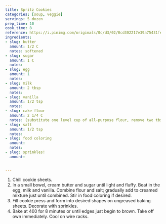 ```yaml
---
title: Spritz Cookies
categories: [soup, veggie]
servings: 5 dozen
prep_time: 10
cook_time: 8
reference: https://i.pinimg.com/originals/0c/d3/02/0cd302217e39a75431fe13e26f725157.jpg
ingredients:
- slug: butter
  amount: 1/2 C
  notes: softened
- slug: sugar
  amount: 1 C
  notes:
- slug: egg
  amount: 1
  notes:
- slug: milk
  amount: 2 tbsp
  notes:
- slug: vanilla
  amount: 1/2 tsp
  notes:
- slug: cake flour
  amount: 2 1/4 C
  notes: (substitute one level cup of all-purpose flour, remove two tbsp and add two tbsp of cornstarch)
- slug: salt
  amount: 1/2 tsp
  notes:
- slug: food coloring
  amount:
  notes:
- slug: sprinkles!
  amount:


---
```


1. Chill cookie sheets.
2. In a small bowel, cream butter and sugar until light and fluffy. Beat in the egg, milk and vanilla. Combine flour and salt; gradually add to creamed mixture just until combined. Stir in food coloring if desired.
3. Fill cookie press and form into desired shapes on ungreased baking sheets. Decorate with sprinkles.
4. Bake at 400 for 8 minutes or until edges just begin to brown. Take off own immediately. Cool on wire racks.

